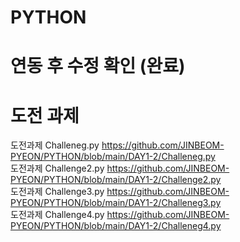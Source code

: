 # PYTHON
# 연동 후 수정 확인 (완료)
# 도전 과제  
도전과제 Challeneg.py https://github.com/JINBEOM-PYEON/PYTHON/blob/main/DAY1-2/Challeneg.py  
도전과제 Challenge2.py https://github.com/JINBEOM-PYEON/PYTHON/blob/main/DAY1-2/Challenge2.py  
도전과제 Challenge3.py https://github.com/JINBEOM-PYEON/PYTHON/blob/main/DAY1-2/Challeneg3.py  
도전과제 Challenge4.py https://github.com/JINBEOM-PYEON/PYTHON/blob/main/DAY1-2/Challeneg4.py  